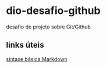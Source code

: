 # dio-desafio-github
desafio de projeto sobre Git/Github

## links úteis
[sintaxe básica Markdown](https://www.markdownguide.org/basic-syntax/ )
